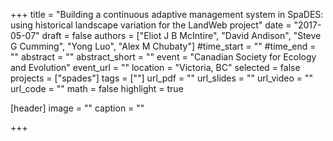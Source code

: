 +++
title = "Building a continuous adaptive management system in SpaDES: using historical landscape variation for the LandWeb project"
date = "2017-05-07"
draft = false
authors = ["Eliot J B McIntire", "David Andison", "Steve G Cumming", "Yong Luo", "Alex M Chubaty"]
#time_start = ""
#time_end = ""
abstract = ""
abstract_short = ""
event = "Canadian Society for Ecology and Evolution"
event_url = ""
location = "Victoria, BC"
selected = false
projects = ["spades"]
tags = [""]
url_pdf = ""
url_slides = ""
url_video = ""
url_code = ""
math = false
highlight = true

[header]
image = ""
caption = ""

+++
